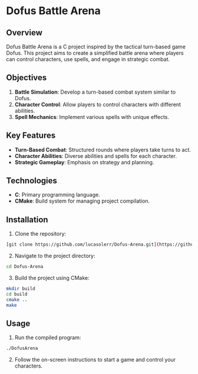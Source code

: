 # Dofus Battle Arena

## Overview
Dofus Battle Arena is a C project inspired by the tactical turn-based game Dofus. This project aims to create a simplified battle arena where players can control characters, use spells, and engage in strategic combat.

## Objectives
1. **Battle Simulation**: Develop a turn-based combat system similar to Dofus.
2. **Character Control**: Allow players to control characters with different abilities.
3. **Spell Mechanics**: Implement various spells with unique effects.

## Key Features
- **Turn-Based Combat**: Structured rounds where players take turns to act.
- **Character Abilities**: Diverse abilities and spells for each character.
- **Strategic Gameplay**: Emphasis on strategy and planning.

## Technologies
- **C**: Primary programming language.
- **CMake**: Build system for managing project compilation.

## Installation
1. Clone the repository:
  ```bash
  [git clone https://github.com/lucasolerr/Dofus-Arena.git](https://github.com/lucasolerr/projet-dofus-arena-ing1.git)
  ```
2. Navigate to the project directory:
  ```bash
  cd Dofus-Arena
  ```
3. Build the project using CMake:
  ```bash
  mkdir build
  cd build
  cmake ..
  make
  ```
## Usage
1. Run the compiled program:
  ```bash
  ./DofusArena
  ```
2. Follow the on-screen instructions to start a game and control your characters.
